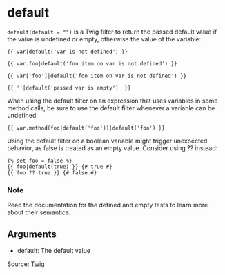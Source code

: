 # default

`default(default = "")` is a Twig filter to return the passed default value if the value is undefined or empty,
otherwise the value of the variable:

```twig
{{ var|default('var is not defined') }}

{{ var.foo|default('foo item on var is not defined') }}

{{ var['foo']|default('foo item on var is not defined') }}

{{ ''|default('passed var is empty')  }}
```

When using the default filter on an expression that uses variables in some
method calls, be sure to use the default filter whenever a variable can be undefined:

```twig
{{ var.method(foo|default('foo'))|default('foo') }} 
```

Using the default filter on a boolean variable might trigger
unexpected behavior, as false is treated as an empty value. Consider using ?? instead:

```twig
{% set foo = false %} 
{{ foo|default(true) }} {# true #} 
{{ foo ?? true }} {# false #} 
```

### Note

Read the documentation for the defined and empty tests to learn more about their semantics.

## Arguments 
- default: The default value

Source: [Twig](https://twig.symfony.com/default)